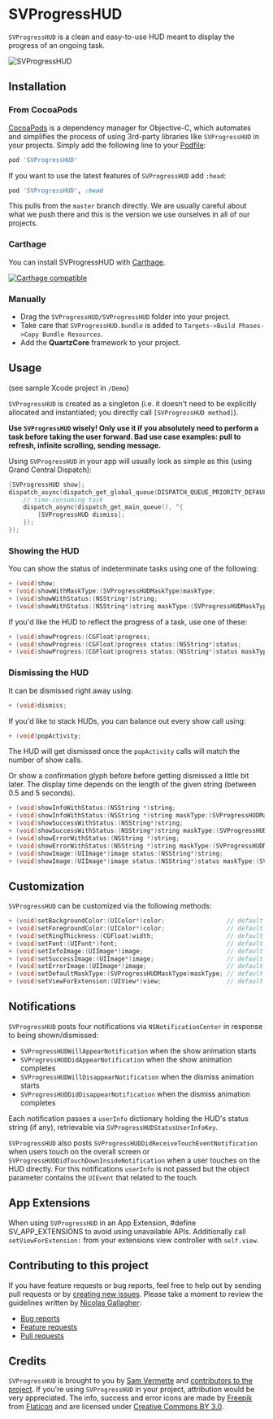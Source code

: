 # SVProgressHUD

`SVProgressHUD` is a clean and easy-to-use HUD meant to display the progress of an ongoing task.

![SVProgressHUD](http://f.cl.ly/items/2G1F1Z0M0k0h2U3V1p39/SVProgressHUD.gif)

## Installation

### From CocoaPods

[CocoaPods](http://cocoapods.org) is a dependency manager for Objective-C, which automates and simplifies the process of using 3rd-party libraries like `SVProgressHUD` in your projects. Simply add the following line to your [Podfile](http://guides.cocoapods.org/using/using-cocoapods.html):

```ruby
pod 'SVProgressHUD'
```

If you want to use the latest features of `SVProgressHUD` add `:head`:

```ruby
pod 'SVProgressHUD', :head
```

This pulls from the `master` branch directly. We are usually careful about what we push there and this is the version we use ourselves in all of our projects.

### Carthage

You can install SVProgressHUD with [Carthage](https://github.com/Carthage/Carthage).

[![Carthage compatible](https://img.shields.io/badge/Carthage-compatible-4BC51D.svg?style=flat)](https://github.com/TransitApp/SVProgressHUD)

### Manually

* Drag the `SVProgressHUD/SVProgressHUD` folder into your project.
* Take care that `SVProgressHUD.bundle` is added to `Targets->Build Phases->Copy Bundle Resources`.
* Add the **QuartzCore** framework to your project.

## Usage

(see sample Xcode project in `/Demo`)

`SVProgressHUD` is created as a singleton (i.e. it doesn't need to be explicitly allocated and instantiated; you directly call `[SVProgressHUD method]`).

**Use `SVProgressHUD` wisely! Only use it if you absolutely need to perform a task before taking the user forward. Bad use case examples: pull to refresh, infinite scrolling, sending message.**

Using `SVProgressHUD` in your app will usually look as simple as this (using Grand Central Dispatch):

```objective-c
[SVProgressHUD show];
dispatch_async(dispatch_get_global_queue(DISPATCH_QUEUE_PRIORITY_DEFAULT, 0), ^{
    // time-consuming task
    dispatch_async(dispatch_get_main_queue(), ^{
        [SVProgressHUD dismiss];
    });
});
```

### Showing the HUD

You can show the status of indeterminate tasks using one of the following:

```objective-c
+ (void)show;
+ (void)showWithMaskType:(SVProgressHUDMaskType)maskType;
+ (void)showWithStatus:(NSString*)string;
+ (void)showWithStatus:(NSString*)string maskType:(SVProgressHUDMaskType)maskType;
```

If you'd like the HUD to reflect the progress of a task, use one of these:

```objective-c
+ (void)showProgress:(CGFloat)progress;
+ (void)showProgress:(CGFloat)progress status:(NSString*)status;
+ (void)showProgress:(CGFloat)progress status:(NSString*)status maskType:(SVProgressHUDMaskType)maskType;
```

### Dismissing the HUD

It can be dismissed right away using:

```objective-c
+ (void)dismiss;
```

If you'd like to stack HUDs, you can balance out every show call using:

```objective-c
+ (void)popActivity;
```

The HUD will get dismissed once the `popActivity` calls will match the number of show calls.  

Or show a confirmation glyph before before getting dismissed a little bit later. The display time depends on the length of the given string (between 0.5 and 5 seconds).

```objective-c
+ (void)showInfoWithStatus:(NSString *)string;
+ (void)showInfoWithStatus:(NSString *)string maskType:(SVProgressHUDMaskType)maskType;
+ (void)showSuccessWithStatus:(NSString*)string;
+ (void)showSuccessWithStatus:(NSString*)string maskType:(SVProgressHUDMaskType)maskType;
+ (void)showErrorWithStatus:(NSString *)string;
+ (void)showErrorWithStatus:(NSString *)string maskType:(SVProgressHUDMaskType)maskType;
+ (void)showImage:(UIImage*)image status:(NSString*)string;
+ (void)showImage:(UIImage*)image status:(NSString*)status maskType:(SVProgressHUDMaskType)maskType;
```

## Customization

`SVProgressHUD` can be customized via the following methods:

```objective-c
+ (void)setBackgroundColor:(UIColor*)color;                 // default is [UIColor whiteColor]
+ (void)setForegroundColor:(UIColor*)color;                 // default is [UIColor blackColor]
+ (void)setRingThickness:(CGFloat)width;                    // default is 4 pt
+ (void)setFont:(UIFont*)font;                              // default is [UIFont preferredFontForTextStyle:UIFontTextStyleSubheadline]
+ (void)setInfoImage:(UIImage*)image;                       // default is the bundled info image provided by Freepik
+ (void)setSuccessImage:(UIImage*)image;                    // default is bundled success image from Freepik
+ (void)setErrorImage:(UIImage*)image;                      // default is bundled error image from Freepik
+ (void)setDefaultMaskType:(SVProgressHUDMaskType)maskType; // default is SVProgressHUDMaskTypeNone
+ (void)setViewForExtension:(UIView*)view;                  // default is nil, only used if #define SV_APP_EXTENSIONS is set
```

## Notifications

`SVProgressHUD` posts four notifications via `NSNotificationCenter` in response to being shown/dismissed:
* `SVProgressHUDWillAppearNotification` when the show animation starts
* `SVProgressHUDDidAppearNotification` when the show animation completes
* `SVProgressHUDWillDisappearNotification` when the dismiss animation starts
* `SVProgressHUDDidDisappearNotification` when the dismiss animation completes

Each notification passes a `userInfo` dictionary holding the HUD's status string (if any), retrievable via `SVProgressHUDStatusUserInfoKey`.

`SVProgressHUD` also posts `SVProgressHUDDidReceiveTouchEventNotification` when users touch on the overall screen or `SVProgressHUDDidTouchDownInsideNotification` when a user touches on the HUD directly. For this notifications `userInfo` is not passed but the object parameter contains the `UIEvent` that related to the touch.

## App Extensions

When using `SVProgressHUD` in an App Extension, #define SV_APP_EXTENSIONS to avoid using unavailable APIs. Additionally call `setViewForExtension:` from your extensions view controller with `self.view`.

## Contributing to this project

If you have feature requests or bug reports, feel free to help out by sending pull requests or by [creating new issues](https://github.com/samvermette/SVProgressHUD/issues/new). Please take a moment to
review the guidelines written by [Nicolas Gallagher](https://github.com/necolas/):

* [Bug reports](https://github.com/necolas/issue-guidelines/blob/master/CONTRIBUTING.md#bugs)
* [Feature requests](https://github.com/necolas/issue-guidelines/blob/master/CONTRIBUTING.md#features)
* [Pull requests](https://github.com/necolas/issue-guidelines/blob/master/CONTRIBUTING.md#pull-requests)

## Credits

`SVProgressHUD` is brought to you by [Sam Vermette](http://samvermette.com) and [contributors to the project](https://github.com/samvermette/SVProgressHUD/contributors). If you're using `SVProgressHUD` in your project, attribution would be very appreciated. The info, success and error icons are made by [Freepik](http://www.freepik.com) from [Flaticon](www.flaticon.com) and are licensed under [Creative Commons BY 3.0](http://creativecommons.org/licenses/by/3.0/). 

